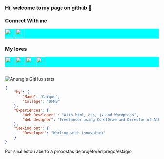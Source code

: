 ### Hi, welcome to my page on github 👋 ###

<!--
**CaiqueRamos/CaiqueRamos** is a ✨ _special_ ✨ repository because its `README.md` (this file) appears on your GitHub profile.
-->

### Connect With me ###

<div style="background-color: aqua;">
    <a href="https://www.linkedin.com/in/caique-ramos-601782176/">
        <img src="https://cdn.jsdelivr.net/gh/devicons/devicon/icons/linkedin/linkedin-original.svg" alt="" height="30px">
    </a>
    <a href="https://www.instagram.com/caiquee_ramos/">
        <img src="https://image.flaticon.com/icons/png/512/2111/2111463.png" alt="" height="30px">
    </a>
</div>

### My loves ###

<div style="background-color: aqua; color: azure;">
    <img src="https://cdn.jsdelivr.net/gh/devicons/devicon/icons/react/react-original.svg" alt="" height="30px">
    <img src="https://cdn.jsdelivr.net/gh/devicons/devicon/icons/nodejs/nodejs-original.svg" alt="" height="30px">
    <img src="https://cdn.jsdelivr.net/gh/devicons/devicon/icons/javascript/javascript-plain.svg" alt="" height="30px">
    <img src="https://cdn.jsdelivr.net/gh/devicons/devicon/icons/angularjs/angularjs-original.svg" alt="" height="30px">
</div>
<br/>

![Anurag's GitHub stats](https://github-readme-stats.vercel.app/api?username=CaiqueRamos&show_icons=true&theme=radical)

```json
{
    "My": {
        "Name": "Caique",
        "College": "UFMS"
    },
    "Experiences": {
        "Web Developer" : "With html, css, js and Wordpress",
        "Web designer": "Freelancer using CorelDraw and Director of Athletic Computing at ufms"
    },
    "Seeking out": {
        "Developer": "Working with innovation"
    }
}
```

Por sinal estou aberto a propostas de projeto/emprego/estágio

